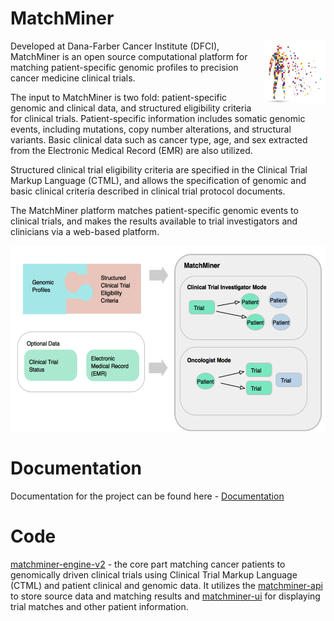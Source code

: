 # MatchMiner
<img src="mman.png"
     alt="MatchMiner man"
     height="100px"
     style="float:right"
/>


Developed at Dana-Farber Cancer Institute (DFCI), MatchMiner is an open source computational platform for matching patient-specific genomic profiles to precision cancer medicine clinical trials.

The input to MatchMiner is two fold: patient-specific genomic and clinical data, and structured eligibility criteria for clinical trials. Patient-specific information includes somatic genomic events, including mutations, copy number alterations, and structural variants. Basic clinical data such as cancer type, age, and sex extracted from the Electronic Medical Record (EMR) are also utilized.

Structured clinical trial eligibility criteria are specified in the Clinical Trial Markup Language (CTML), and allows the specification of genomic and basic clinical criteria described in clinical trial protocol documents.

The MatchMiner platform matches patient-specific genomic events to clinical trials, and makes the results available to trial investigators and clinicians via a web-based platform.

<img src="mm_fig.png"
     alt="MatchMiner modes"
     height="300px"
     align="center"
/>

# Documentation
Documentation for the project can be found here - [Documentation](https://matchminer.gitbook.io/matchminer/)


# Code 
[matchminer-engine-v2](https://github.com/dfci/matchengine-V2) - the core part matching cancer patients to genomically driven clinical trials using Clinical Trial Markup Language (CTML) and patient clinical and genomic data. It utilizes the [matchminer-api](https://github.com/dfci/matchminer-api)  to store source data and matching results and [matchminer-ui](https://github.com/dfci/matchminer-ui) for displaying trial matches and other patient information.
